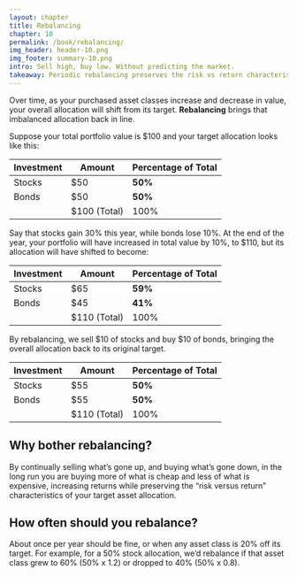 ```yaml
---
layout: chapter
title: Rebalancing
chapter: 10
permalink: /book/rebalancing/
img_header: header-10.png
img_footer: summary-10.png
intro: Sell high, buy low. Without predicting the market.
takeaway: Periodic rebalancing preserves the risk vs return characteristics of our asset allocation, and can increase returns.
---
```


Over time, as your purchased asset classes increase and decrease in value, your overall allocation will shift from its target. **Rebalancing** brings that imbalanced allocation back in line. 

Suppose your total portfolio value is $100 and your target allocation looks like this:

| Investment | Amount       | Percentage of Total |
|------------|--------------|---------------------|
| Stocks     | $50          | **50%**                 |
| Bonds      | $50          | **50%**                 |
|            | $100 (Total) | 100%                |

Say that stocks gain 30% this year, while bonds lose 10%. At the end of the year, your portfolio will have increased in total value by 10%, to $110, but its allocation will have shifted to become:

| Investment | Amount       | Percentage of Total |
|------------|--------------|---------------------|
| Stocks     | $65          | **59%**                 |
| Bonds      | $45          | **41%**                 |
|            | $110 (Total) | 100%                |

By rebalancing, we sell $10 of stocks and buy $10 of bonds, bringing the overall allocation back to its original target.

| Investment | Amount       | Percentage of Total |
|------------|--------------|---------------------|
| Stocks     | $55          | **50%**                 |
| Bonds      | $55          | **50%**                 |
|            | $110 (Total) | 100%                |

## Why bother rebalancing?

By continually selling what’s gone up, and buying what’s gone down, in the long run you are buying more of what is cheap and less of what is expensive, increasing returns while preserving the “risk versus return” characteristics of your target asset allocation.

## How often should you rebalance?

About once per year should be fine, or when any asset class is 20% off its target. For example, for a 50% stock allocation, we’d rebalance if that asset class grew to 60% (50% x 1.2) or dropped to 40% (50% x 0.8).